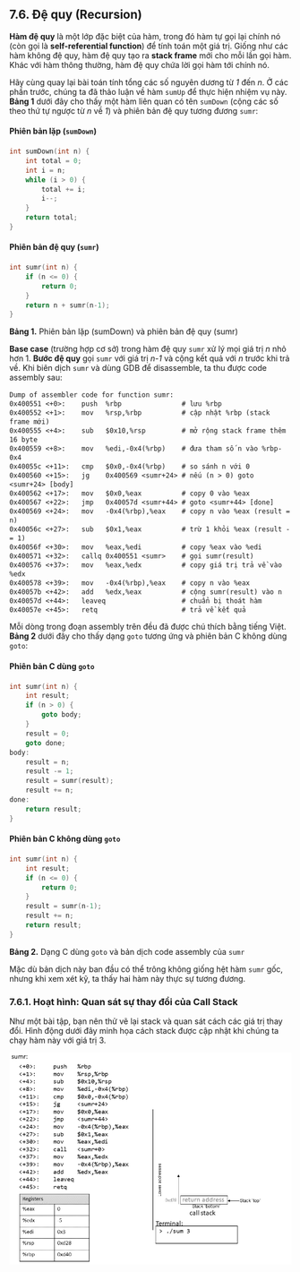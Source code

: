 ## 7.6. Đệ quy (Recursion)

**Hàm đệ quy** là một lớp đặc biệt của hàm, trong đó hàm tự gọi lại chính nó (còn gọi là **self-referential function**) để tính toán một giá trị. Giống như các hàm không đệ quy, hàm đệ quy tạo ra **stack frame** mới cho mỗi lần gọi hàm. Khác với hàm thông thường, hàm đệ quy chứa lời gọi hàm tới chính nó.

Hãy cùng quay lại bài toán tính tổng các số nguyên dương từ *1* đến *n*. Ở các phần trước, chúng ta đã thảo luận về hàm `sumUp` để thực hiện nhiệm vụ này. **Bảng 1** dưới đây cho thấy một hàm liên quan có tên `sumDown` (cộng các số theo thứ tự ngược từ *n* về *1*) và phiên bản đệ quy tương đương `sumr`:

#### Phiên bản lặp (`sumDown`)
```c
int sumDown(int n) {
    int total = 0;
    int i = n;
    while (i > 0) {
        total += i;
        i--;
    }
    return total;
}
```

#### Phiên bản đệ quy (`sumr`)
```c
int sumr(int n) {
    if (n <= 0) {
        return 0;
    }
    return n + sumr(n-1);
}
```

**Bảng 1.** Phiên bản lặp (sumDown) và phiên bản đệ quy (sumr)

**Base case** (trường hợp cơ sở) trong hàm đệ quy `sumr` xử lý mọi giá trị *n* nhỏ hơn 1. **Bước đệ quy** gọi `sumr` với giá trị *n-1* và cộng kết quả với *n* trước khi trả về. Khi biên dịch `sumr` và dùng GDB để disassemble, ta thu được code assembly sau:

```
Dump of assembler code for function sumr:
0x400551 <+0>:    push  %rbp               # lưu %rbp
0x400552 <+1>:    mov   %rsp,%rbp          # cập nhật %rbp (stack frame mới)
0x400555 <+4>:    sub   $0x10,%rsp         # mở rộng stack frame thêm 16 byte
0x400559 <+8>:    mov   %edi,-0x4(%rbp)    # đưa tham số n vào %rbp-0x4
0x40055c <+11>:   cmp   $0x0,-0x4(%rbp)    # so sánh n với 0
0x400560 <+15>:   jg    0x400569 <sumr+24> # nếu (n > 0) goto <sumr+24> [body]
0x400562 <+17>:   mov   $0x0,%eax          # copy 0 vào %eax
0x400567 <+22>:   jmp   0x40057d <sumr+44> # goto <sumr+44> [done]
0x400569 <+24>:   mov   -0x4(%rbp),%eax    # copy n vào %eax (result = n)
0x40056c <+27>:   sub   $0x1,%eax          # trừ 1 khỏi %eax (result -= 1)
0x40056f <+30>:   mov   %eax,%edi          # copy %eax vào %edi
0x400571 <+32>:   callq 0x400551 <sumr>    # gọi sumr(result)
0x400576 <+37>:   mov   %eax,%edx          # copy giá trị trả về vào %edx
0x400578 <+39>:   mov   -0x4(%rbp),%eax    # copy n vào %eax
0x40057b <+42>:   add   %edx,%eax          # cộng sumr(result) vào n
0x40057d <+44>:   leaveq                   # chuẩn bị thoát hàm
0x40057e <+45>:   retq                     # trả về kết quả
```

Mỗi dòng trong đoạn assembly trên đều đã được chú thích bằng tiếng Việt. **Bảng 2** dưới đây cho thấy dạng `goto` tương ứng và phiên bản C không dùng `goto`:


#### Phiên bản C dùng `goto`
```c
int sumr(int n) {
    int result;
    if (n > 0) {
        goto body;
    }
    result = 0;
    goto done;
body:
    result = n;
    result -= 1;
    result = sumr(result);
    result += n;
done:
    return result;
}
```

#### Phiên bản C không dùng `goto`
```c
int sumr(int n) {
    int result;
    if (n <= 0) {
        return 0;
    }
    result = sumr(n-1);
    result += n;
    return result;
}
```


**Bảng 2.** Dạng C dùng `goto` và bản dịch code assembly của `sumr`

Mặc dù bản dịch này ban đầu có thể trông không giống hệt hàm `sumr` gốc, nhưng khi xem xét kỹ, ta thấy hai hàm này thực sự tương đương.

### 7.6.1. Hoạt hình: Quan sát sự thay đổi của Call Stack

Như một bài tập, bạn nên thử vẽ lại stack và quan sát cách các giá trị thay đổi. Hình động dưới đây minh họa cách stack được cập nhật khi chúng ta chạy hàm này với giá trị 3.

![recursion](_images/recursion.gif)